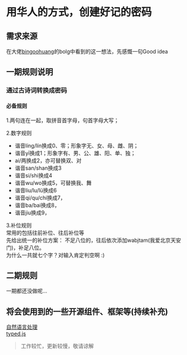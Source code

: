 # 用华人的方式，创建好记的密码
## 需求来源
在大佬[bingoohuang](https://github.com/bingoohuang/blog/issues/22)的bolg中看到的这一想法，先感慨一句Good idea
## 一期规则说明
### 通过古诗词转换成密码
#### 必备规则
1.两句连在一起，取拼音首字母，句首字母大写；  

2.数字规则
- 谐音líng/lín换成0、零；形象字无、女、母、雌、阴；  
- 谐音yī换成1；形象字有、男、公、雄、阳、单、独；
- ai/两换成2，亦可替换双、对
- 谐音san/shan换成3
- 谐音si/shi换成4
- 谐音wu/wo换成5，可替换我、舞
- 谐音liu/lu/lü换成6
- 谐音qi/qu/chi换成7，
- 谐音ba/bai换成8，
- 谐音jiu换成9，  

3.补位规则  
常用的包括往前补位、往后补位等  
先给出统一的补位方案：
不足八位的，往后依次添加wabjtam(我爱北京天安门)，补足八位。  
为什么一共就七个字？对输入肯定判空啊 :)

## 二期规则
一期都还没做呢...

## 将会使用到的一些开源组件、框架等(持续补充)

[自然语言处理](https://github.com/hankcs/HanLP)  
[typed.js](https://github.com/mattboldt/typed.js)


> 工作较忙，更新较慢，敬请谅解